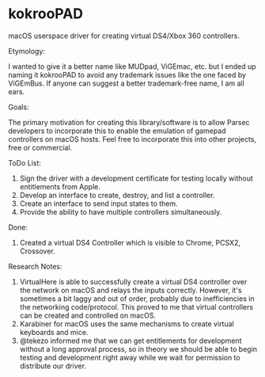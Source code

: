 # kokrooPAD
macOS userspace driver for creating virtual DS4/Xbox 360 controllers.

Etymology:

I wanted to give it a better name like MUDpad, ViGEmac, etc. but I ended up naming it kokrooPAD to avoid any trademark issues like the one faced by ViGEmBus. If anyone can suggest a better trademark-free name, I am all ears.

Goals:

The primary motivation for creating this library/software is to allow Parsec developers to incorporate this to enable the emulation of gamepad controllers on macOS hosts.
Feel free to incorporate this into other projects, free or commercial.

ToDo List:

1. Sign the driver with a development certificate for testing locally without entitlements from Apple.
2. Develop an interface to create, destroy, and list a controller.
3. Create an interface to send input states to them.
4. Provide the ability to have multiple controllers simultaneously.

Done:
1. Created a virtual DS4 Controller which is visible to Chrome, PCSX2, Crossover.

Research Notes:
1. VirtualHere is able to successfully create a virtual DS4 controller over the network on macOS and relays the inputs correctly. However, it's sometimes a bit laggy and out of order, probably due to inefficiencies in the networking code/protocol. This proved to me that virtual controllers can be created and controlled on macOS.
2. Karabiner for macOS uses the same mechanisms to create virtual keyboards and mice.
3. @tekezo informed me that we can get entitlements for development without a long approval process, so in theory we should be able to begin testing and development right away while we wait for permission to distribute our driver.
